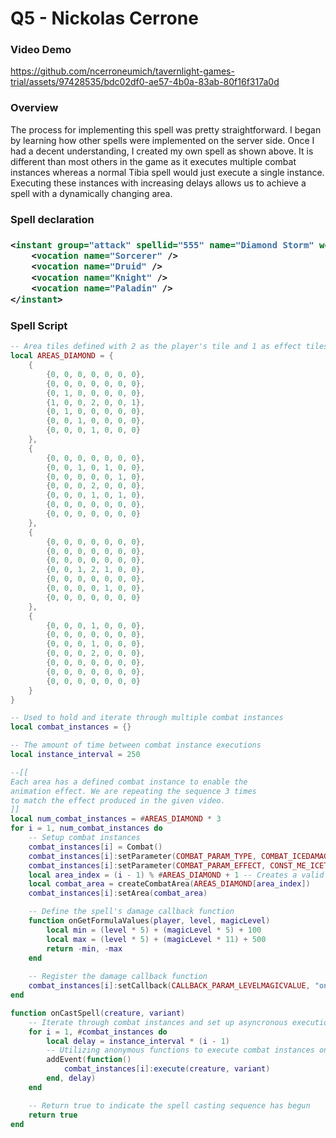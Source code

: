 # Q5 - Nickolas Cerrone

<h3>Video Demo</h3>

https://github.com/ncerroneumich/tavernlight-games-trial/assets/97428535/bdc02df0-ae57-4b0a-83ab-80f16f317a0d

<h3>Overview</h3>

The process for implementing this spell was pretty straightforward. I began by learning how other spells were implemented on the server side. Once I had a decent understanding, I created my own spell as shown above. It is different than most others in the game as it executes multiple combat instances whereas a normal Tibia spell would just execute a single instance. Executing these instances with increasing delays allows us to achieve a spell with a dynamically changing area.


<h3>Spell declaration<h3>

```xml
<instant group="attack" spellid="555" name="Diamond Storm" words="frigo" level="100" mana="1" premium="0" selftarget="1" cooldown="1" groupcooldown="1" needlearn="0" script="attack/diamond_storm.lua">
    <vocation name="Sorcerer" />
    <vocation name="Druid" />
    <vocation name="Knight" />
    <vocation name="Paladin" />
</instant>
```

<h3>Spell Script</h3>

```Lua
-- Area tiles defined with 2 as the player's tile and 1 as effect tiles
local AREAS_DIAMOND = {
	{
		{0, 0, 0, 0, 0, 0, 0},
		{0, 0, 0, 0, 0, 0, 0},
		{0, 1, 0, 0, 0, 0, 0},
		{1, 0, 0, 2, 0, 0, 1},
		{0, 1, 0, 0, 0, 0, 0},
		{0, 0, 1, 0, 0, 0, 0},
		{0, 0, 0, 1, 0, 0, 0}
	},
	{
		{0, 0, 0, 0, 0, 0, 0},
		{0, 0, 1, 0, 1, 0, 0},
		{0, 0, 0, 0, 0, 1, 0},
		{0, 0, 0, 2, 0, 0, 0},
		{0, 0, 0, 1, 0, 1, 0},
		{0, 0, 0, 0, 0, 0, 0},
		{0, 0, 0, 0, 0, 0, 0}
	},
	{
		{0, 0, 0, 0, 0, 0, 0},
		{0, 0, 0, 0, 0, 0, 0},
		{0, 0, 0, 0, 0, 0, 0},
		{0, 0, 1, 2, 1, 0, 0},
		{0, 0, 0, 0, 0, 0, 0},
		{0, 0, 0, 0, 1, 0, 0},
		{0, 0, 0, 0, 0, 0, 0}
	},
	{
		{0, 0, 0, 1, 0, 0, 0},
		{0, 0, 0, 0, 0, 0, 0},
		{0, 0, 0, 1, 0, 0, 0},
		{0, 0, 0, 2, 0, 0, 0},
		{0, 0, 0, 0, 0, 0, 0},
		{0, 0, 0, 0, 0, 0, 0},
		{0, 0, 0, 0, 0, 0, 0}
	}
}

-- Used to hold and iterate through multiple combat instances
local combat_instances = {}

-- The amount of time between combat instance executions
local instance_interval = 250

--[[	
Each area has a defined combat instance to enable the
animation effect. We are repeating the sequence 3 times
to match the effect produced in the given video.
]]
local num_combat_instances = #AREAS_DIAMOND * 3
for i = 1, num_combat_instances do
	-- Setup combat instances
	combat_instances[i] = Combat()
	combat_instances[i]:setParameter(COMBAT_PARAM_TYPE, COMBAT_ICEDAMAGE)
	combat_instances[i]:setParameter(COMBAT_PARAM_EFFECT, CONST_ME_ICETORNADO)
	local area_index = (i - 1) % #AREAS_DIAMOND + 1 -- Creates a valid index for the AREAS_DIAMOND table
	local combat_area = createCombatArea(AREAS_DIAMOND[area_index])
	combat_instances[i]:setArea(combat_area)

	-- Define the spell's damage callback function
	function onGetFormulaValues(player, level, magicLevel)
		local min = (level * 5) + (magicLevel * 5) + 100
		local max = (level * 5) + (magicLevel * 11) + 500
		return -min, -max
	end
	
	-- Register the damage callback function
	combat_instances[i]:setCallback(CALLBACK_PARAM_LEVELMAGICVALUE, "onGetFormulaValues")
end

function onCastSpell(creature, variant)
	-- Iterate through combat instances and set up asyncronous execution with delays
	for i = 1, #combat_instances do
		local delay = instance_interval * (i - 1)
		-- Utilizing anonymous functions to execute combat instances on triggered events
		addEvent(function()
			combat_instances[i]:execute(creature, variant)
		end, delay)
	end

	-- Return true to indicate the spell casting sequence has begun
	return true
end
```
    

